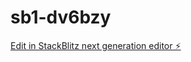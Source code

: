 # sb1-dv6bzy

[Edit in StackBlitz next generation editor ⚡️](https://stackblitz.com/~/github.com/1king-sly/sb1-dv6bzy)